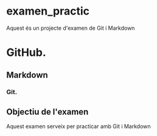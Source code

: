 # examen_practic

Aquest és un projecte d'examen de Git i Markdown

# GitHub.
## Markdown
### Git.

## Objectiu de l'examen

Aquest examen serveix per practicar amb Git i Markdown
